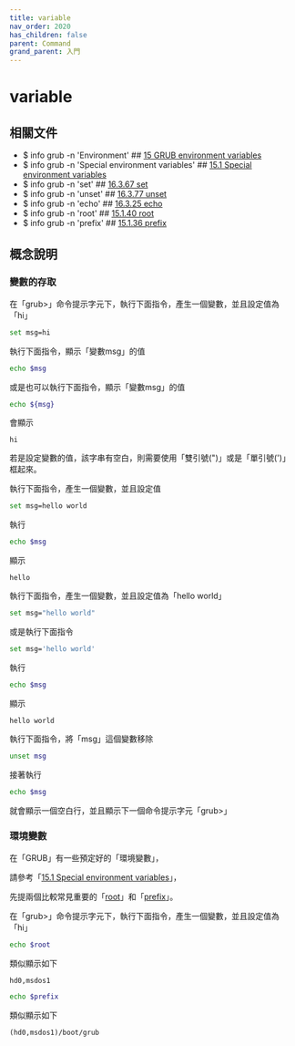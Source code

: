 ```yaml
---
title: variable
nav_order: 2020
has_children: false
parent: Command
grand_parent: 入門
---
```



# variable


## 相關文件

* $ info grub -n 'Environment' ## [15 GRUB environment variables](https://www.gnu.org/software/grub/manual/grub/html_node/Environment.html#Environment)
* $ info grub -n 'Special environment variables' ## [15.1 Special environment variables](https://www.gnu.org/software/grub/manual/grub/html_node/Special-environment-variables.html#Special-environment-variables)
* $ info grub -n 'set' ## [16.3.67 set](https://www.gnu.org/software/grub/manual/grub/html_node/set.html#set)
* $ info grub -n 'unset' ## [16.3.77 unset](https://www.gnu.org/software/grub/manual/grub/html_node/unset.html#unset)
* $ info grub -n 'echo' ## [16.3.25 echo](https://www.gnu.org/software/grub/manual/grub/html_node/echo.html#echo)
* $ info grub -n 'root' ## [15.1.40 root](https://www.gnu.org/software/grub/manual/grub/html_node/root.html#root)
* $ info grub -n 'prefix' ## [15.1.36 prefix](https://www.gnu.org/software/grub/manual/grub/html_node/prefix.html#prefix)


## 概念說明


### 變數的存取

在「grub>」命令提示字元下，執行下面指令，產生一個變數，並且設定值為「hi」

``` sh
set msg=hi
```

執行下面指令，顯示「變數msg」的值

``` sh
echo $msg
```

或是也可以執行下面指令，顯示「變數msg」的值

``` sh
echo ${msg}
```

會顯示

```
hi
```

若是設定變數的值，該字串有空白，則需要使用「雙引號(")」或是「單引號(')」框起來。

執行下面指令，產生一個變數，並且設定值

``` sh
set msg=hello world
```

執行

``` sh
echo $msg
```

顯示

```
hello
```

執行下面指令，產生一個變數，並且設定值為「hello world」

``` sh
set msg="hello world"
```

或是執行下面指令

``` sh
set msg='hello world'
```

執行

``` sh
echo $msg
```

顯示

```
hello world
```

執行下面指令，將「msg」這個變數移除

``` sh
unset msg
```

接著執行

``` sh
echo $msg
```

就會顯示一個空白行，並且顯示下一個命令提示字元「grub>」


### 環境變數

在「GRUB」有一些預定好的「環境變數」，

請參考「[15.1 Special environment variables](https://www.gnu.org/software/grub/manual/grub/html_node/Special-environment-variables.html#Special-environment-variables)」，

先提兩個比較常見重要的「[root](https://www.gnu.org/software/grub/manual/grub/html_node/root.html#root)」和「[prefix](https://www.gnu.org/software/grub/manual/grub/html_node/prefix.html#prefix)」。


在「grub>」命令提示字元下，執行下面指令，產生一個變數，並且設定值為「hi」

``` sh
echo $root
```

類似顯示如下

```
hd0,msdos1
```


``` sh
echo $prefix
```

類似顯示如下

```
(hd0,msdos1)/boot/grub
```
